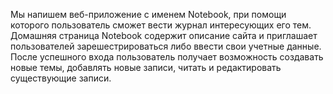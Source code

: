 Мы напишем веб-приложение с именем Notebook,
при помощи которого пользователь сможет вести 
журнал интересующих его тем. Домашняя страница
Notebook содержит описание сайта и приглашает 
пользователей зарешестрироваться либо ввести
свои учетные данные. После успешного входа
пользователь получает возможность создавать 
новые темы, добавлять новые записи, читать и
редактировать существующие записи.
